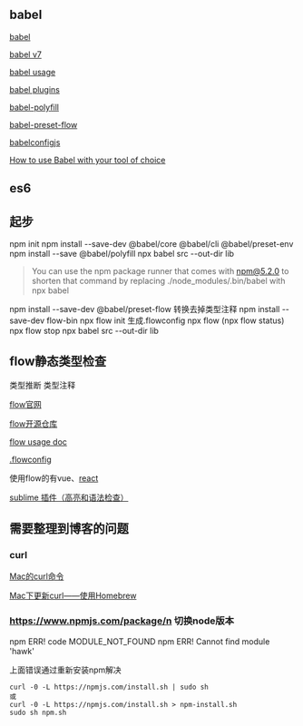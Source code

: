 ## babel

[babel](https://babeljs.io/)

[babel v7](https://babeljs.io/blog/2018/08/27/7.0.0)

[babel usage](https://babeljs.io/docs/en/next/usage)

[babel plugins](https://babeljs.io/docs/en/plugins)

[babel-polyfill](https://babeljs.io/docs/en/babel-polyfill)

[babel-preset-flow](https://babeljs.io/docs/en/babel-preset-flow)

[babelconfigjs](https://babeljs.io/docs/en/next/babelconfigjs)

[How to use Babel with your tool of choice](https://babeljs.io/setup.html)

## es6


## 起步

npm init
npm install --save-dev @babel/core @babel/cli @babel/preset-env
npm install --save @babel/polyfill
npx babel src --out-dir lib

> You can use the npm package runner that comes with npm@5.2.0 to shorten that command by replacing ./node_modules/.bin/babel with npx babel

npm install --save-dev @babel/preset-flow  转换去掉类型注释
npm install --save-dev flow-bin
npx flow init 生成.flowconfig
npx flow (npx flow status)
npx flow stop
npx babel src --out-dir lib

##


## flow静态类型检查

类型推断
类型注释

[flow官网](https://flow.org/en/)

[flow开源仓库](https://github.com/facebook/flow/)

[flow usage doc](https://flow.org/en/docs/usage/)

[.flowconfig](https://flow.org/en/docs/config/)

使用flow的有vue、[react](https://github.com/facebook/react)

[sublime 插件（高亮和语法检查）](https://flow.org/en/docs/editors/sublime-text/)

## 需要整理到博客的问题

### curl

[Mac的curl命令](https://www.jianshu.com/p/9af6cd6901b9)

[Mac下更新curl——使用Homebrew](https://www.jianshu.com/p/b3c12c1cb0af)

### https://www.npmjs.com/package/n 切换node版本

npm ERR! code MODULE_NOT_FOUND
npm ERR! Cannot find module 'hawk'

上面错误通过重新安装npm解决

```
curl -0 -L https://npmjs.com/install.sh | sudo sh
或
curl -0 -L https://npmjs.com/install.sh > npm-install.sh
sudo sh npm.sh
```